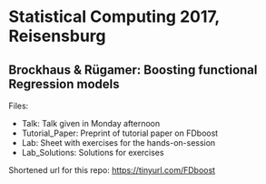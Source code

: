 # Statistical Computing 2017, Reisensburg
## Brockhaus & Rügamer: Boosting functional Regression models

Files:

* Talk: Talk given in Monday afternoon
* Tutorial_Paper: Preprint of tutorial paper on FDboost
* Lab: Sheet with exercises for the hands-on-session
* Lab_Solutions: Solutions for exercises


Shortened url for this repo: https://tinyurl.com/FDboost
